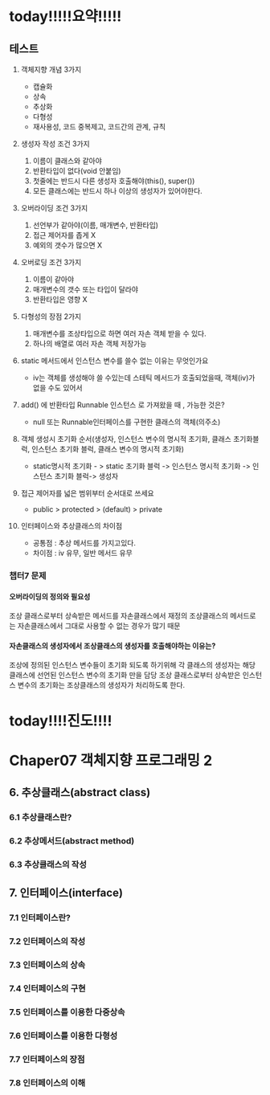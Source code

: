 # today!!!!!요약!!!!!

## 테스트

1. 객체지향 개념 3가지
	 
	 - 캡슐화
	 - 상속
	 - 추상화
	 - 다형성
	 - 재사용성, 코드 중복제고, 코드간의 관계, 규칙

2. 생성자 작성 조건 3가지

	1. 이름이 클래스와 같아야
	2. 반환타입이 없다(void 안붙임)
	3. 첫줄에는 반드시 다른 생성자 호출해야(this(), super())
	4. 모든 클래스에는 반드시 하나 이상의 생성자가 있어야한다.

3. 오버라이딩 조건 3가지

	1. 선언부가 같아야(이름, 매개변수, 반환타입)
	2. 접근 제어자를 좁게 X
	3. 예외의 갯수가 많으면 X

4. 오버로딩 조건 3가지

	1.  이름이 같아야
	2. 매개변수의 갯수 또는 타입이 달라야
	3. 반환타입은 영향 X

5. 다형성의 장점 2가지

	1. 매개변수를 조상타입으로 하면 여러 자손 객체 받을 수 있다.
	2. 하나의 배열로 여러 자손 객체 저장가능

6. static 메서드에서 인스턴스 변수를 쓸수 없는 이유는 무엇인가요

	- iv는 객체를 생성해야 쓸 수있는데
	스테틱 메서드가 호출되었을때, 객체(iv)가 없을 수도 있어서
	
7. add() 에 반환타입 Runnable 인스턴스 로 가져왔을 때 , 가능한 것은?

	- null 또는 Runnable인터페이스를 구현한 클래스의 객체(의주소)

8. 객체 생성시 초기화 순서(생성자, 인스턴스 변수의 명시적 초기화, 클래스 초기화블럭, 인스턴스 초기화 블럭, 클래스 변수의 명시적 초기화)
	 
	 - static명시적 초기화 - > static 초기화 블럭 -> 인스턴스 명시적 초기화 -> 인스턴스 초기화 블럭-> 생성자

9. 접근 제어자를 넓은 범위부터 순서대로 쓰세요 
	- public > protected > (default) > private

10. 인터페이스와 추상클래스의 차이점 

	- 공통점 : 추상 메서드를 가지고있다.
	- 차이점 : iv 유무, 일반 메서드 유무

### 챕터7 문제

#### 오버라이딩의 정의와 필요성

조상 클래스로부터 상속받은 메서드를 자손클래스에서 재정의
조상클래스의 메서드로는 자손클래스에서 그대로 사용할 수 없는 경우가 많기 때문

#### 자손클래스의 생성자에서 조상클래스의 생성자를 호출해야하는 이유는?

조상에 정의된 인스턴스 변수들이 초기화 되도록 하기위해
각 클래스의 생성자는 해당 클래스에 선언된 인스턴스 변수의 초기화 만을 담당
조상 클래스로부터 상속받은 인스턴스 변수의 초기화는 조상클래스의 생성자가 처리하도록 한다.


# today!!!!진도!!!!
 
# Chaper07 객체지향 프로그래밍 2


## 6. 추상클래스(abstract class)

### 6.1 추상클래스란?
### 6.2 추상메서드(abstract method)
### 6.3 추상클래스의 작성

## 7. 인터페이스(interface)

### 7.1	인터페이스란?
### 7.2 인터페이스의 작성
### 7.3 인터페이스의 상속
### 7.4 인터페이스의 구현
### 7.5 인터페이스를 이용한 다중상속
### 7.6 인터페이스를 이용한 다형성
### 7.7 인터페이스의 장점
### 7.8 인터페이스의 이해


<!--stackedit_data:
eyJoaXN0b3J5IjpbMTc2MjM0NTcwNCwxNzY4NDQ2Njk0LDgyND
I1NjU1Nl19
-->